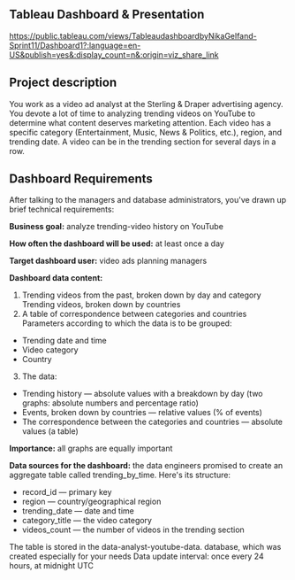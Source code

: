 ## Tableau Dashboard & Presentation
https://public.tableau.com/views/TableaudashboardbyNikaGelfand-Sprint11/Dashboard1?:language=en-US&publish=yes&:display_count=n&:origin=viz_share_link



## Project description
You work as a video ad analyst at the Sterling & Draper advertising agency. You devote a lot of time to analyzing trending videos on YouTube to determine what content deserves marketing attention. Each video has a specific category (Entertainment, Music, News & Politics, etc.), region, and trending date. A video can be in the trending section for several days in a row.

## Dashboard Requirements

After talking to the managers and database administrators, you've drawn up brief technical requirements:

**Business goal:** analyze trending-video history on YouTube

**How often the dashboard will be used:** at least once a day

**Target dashboard user:** video ads planning managers

**Dashboard data content:**

1. Trending videos from the past, broken down by day and category
Trending videos, broken down by countries
2. A table of correspondence between categories and countries
   Parameters according to which the data is to be grouped:
- Trending date and time
- Video category
- Country
  
3. The data:
- Trending history — absolute values with a breakdown by day (two graphs: absolute numbers and percentage ratio)
- Events, broken down by countries — relative values (% of events)
- The correspondence between the categories and countries — absolute values (a table)

**Importance:** all graphs are equally important

**Data sources for the dashboard:** the data engineers promised to create an aggregate table called trending_by_time. 
Here's its structure:
- record_id — primary key
- region — country/geographical region
- trending_date — date and time
- category_title — the video category
- videos_count — the number of videos in the trending section

The table is stored in the data-analyst-youtube-data. database, which was created especially for your needs
Data update interval: once every 24 hours, at midnight UTC
